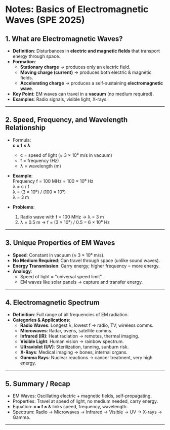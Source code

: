 # Notes: Basics of Electromagnetic Waves (SPE 2025)

## 1. What are Electromagnetic Waves?

- **Definition**: Disturbances in **electric and magnetic fields** that transport energy through space.
- **Formation**:
    - **Stationary charge** → produces only an electric field.
    - **Moving charge (current)** → produces both electric & magnetic fields.
    - **Accelerating charge** → produces a self-sustaining **electromagnetic wave**.
- **Key Point**: EM waves can travel in a **vacuum** (no medium required).
- **Examples**: Radio signals, visible light, X-rays.

---

## 2. Speed, Frequency, and Wavelength Relationship

- Formula:  
    **c = f × λ**
    - c = speed of light (≈ 3 × 10⁸ m/s in vacuum)
    - f = frequency (Hz)
    - λ = wavelength (m)
- **Example**:  
    Frequency f = 100 MHz = 100 × 10⁶ Hz  
    λ = c / f  
    λ = (3 × 10⁸) / (100 × 10⁶)  
    λ = 3 m
    
- **Problems**:
    1. Radio wave with f = 100 MHz → λ = 3 m
    2. λ = 0.5 m → f = (3 × 10⁸) / 0.5 = 6 × 10⁸ Hz

---

## 3. Unique Properties of EM Waves

- **Speed**: Constant in vacuum (≈ 3 × 10⁸ m/s).
- **No Medium Required**: Can travel through space (unlike sound waves).
- **Energy Transmission**: Carry energy; higher frequency = more energy.
- **Analogy**:
    - Speed of light = "universal speed limit".
    - EM waves like solar panels → capture and transfer energy.

---

## 4. Electromagnetic Spectrum

- **Definition**: Full range of all frequencies of EM radiation.
- **Categories & Applications**:
    - **Radio Waves**: Longest λ, lowest f → radio, TV, wireless comms.
    - **Microwaves**: Radar, ovens, satellite comms.
    - **Infrared (IR)**: Heat radiation → remotes, thermal imaging.
    - **Visible Light**: Human vision → rainbow spectrum.
    - **Ultraviolet (UV)**: Sterilization, tanning, sunburn risk.
    - **X-Rays**: Medical imaging → bones, internal organs.
    - **Gamma Rays**: Nuclear reactions → cancer treatment, very high energy.

---

## 5. Summary / Recap

- EM Waves: Oscillating electric + magnetic fields, self-propagating.
- Properties: Travel at speed of light, no medium needed, carry energy.
- Equation: **c = f × λ** links speed, frequency, wavelength.
- Spectrum: Radio → Microwaves → Infrared → Visible → UV → X-rays → Gamma.

---